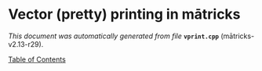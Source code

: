 
# Vector (pretty) printing in mātricks
_This document was automatically generated from file_ **`vprint.cpp`** (mātricks-v2.13-r29).


[Table of Contents](README.md)
